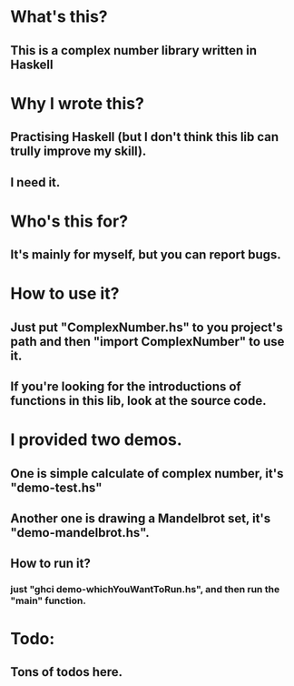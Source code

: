 # What's this? 
## This is a complex number library written in Haskell

# Why I wrote this? 
## Practising Haskell (but I don't think this lib can trully improve my skill).
## I need it.

# Who's this for? 
## It's mainly for myself, but you can report bugs. 

# How to use it?
## Just put "ComplexNumber.hs" to you project's path and then "import ComplexNumber" to use it.
## If you're looking for the introductions of functions in this lib, look at the source code.

# I provided two demos.
## One is simple calculate of complex number, it's "demo-test.hs"
## Another one is drawing a Mandelbrot set, it's "demo-mandelbrot.hs". 
## How to run it? 
### just "ghci demo-whichYouWantToRun.hs", and then run the "main" function. 

# Todo: 
## Tons of todos here. 
